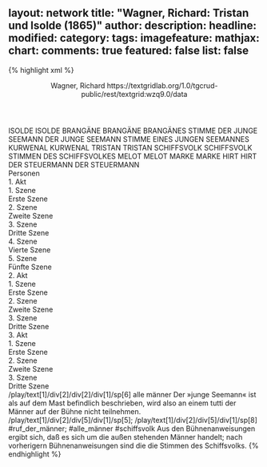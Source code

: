 layout: network
title: "Wagner, Richard: Tristan und Isolde (1865)"
author:
description:
headline:
modified:
category:
tags:
imagefeature:
mathjax:
chart:
comments: true
featured: false
list: false
---
{% highlight xml %}
<?xml-model href="https://raw.githubusercontent.com/DLiNa/project/master/rules/lina.rnc"?><?xml-model href="https://raw.githubusercontent.com/DLiNa/project/master/rules/lina.sch"?>
<play xmlns="http://lina.digital">
  <header>
    <title>Tristan und Isolde</title>
    <author>Wagner, Richard</author>
  	<date when="1859" type="written"/>
    <date when="1859" type="print"/>
  	<date when="1865" type="premiere"/>
  	<source>https://textgridlab.org/1.0/tgcrud-public/rest/textgrid:wzq9.0/data</source>
  </header>
  <personae>
    <character>
      <name>ISOLDE</name>
      <alias xml:id="isolde">
        <name>ISOLDE</name>
      </alias>
    </character>
    <character>
      <name>BRANGÄNE</name>
      <alias xml:id="brangäne">
        <name>BRANGÄNE</name>
      </alias>
    	<alias xml:id="brangänes_stimme" type="voiceOf">
    		<name>BRANGÄNES STIMME</name>
    	</alias>
    </character>
    <character>
      <name>DER JUNGE SEEMANN</name>
      <alias xml:id="der_junge_seemann">
        <name>DER JUNGE SEEMANN</name>
      </alias>
    	<alias xml:id="stimme_eines_jungen_seemannes" type="voiceOf">
    		<name>STIMME EINES JUNGEN SEEMANNES</name>
    	</alias>
    </character>
    <character>
      <name>KURWENAL</name>
      <alias xml:id="kurwenal">
        <name>KURWENAL</name>
      </alias>
    </character>
    <character>
      <name>TRISTAN</name>
      <alias xml:id="tristan">
        <name>TRISTAN</name>
      </alias>
    </character>
    <character>
      <name>SCHIFFSVOLK</name>
      <alias xml:id="schiffsvolk">
        <name>SCHIFFSVOLK</name>
      </alias>
    	<alias xml:id="stimmen_des_schiffsvolkes" type="voiceOf">
    		<name>STIMMEN DES SCHIFFSVOLKES</name>
    	</alias>
    </character>
    <character>
      <name>MELOT</name>
      <alias xml:id="melot">
        <name>MELOT</name>
      </alias>
    </character>
    <character>
      <name>MARKE</name>
      <alias xml:id="marke">
        <name>MARKE</name>
      </alias>
    </character>
    <character>
      <name>HIRT</name>
      <alias xml:id="hirt">
        <name>HIRT</name>
      </alias>
    </character>
    <character>
      <name>DER STEUERMANN</name>
      <alias xml:id="der_steuermann">
        <name>DER STEUERMANN</name>
      </alias>
    </character>
  </personae>
  <text>
    <div>
      <head>Personen</head>
    </div>
    <div>
      <head>1. Akt</head>
      <div>
        <head>1. Szene</head>
        <div>
          <head>Erste Szene</head>
          <sp who="#stimme_eines_jungen_seemannes">
            <amount n="1" unit="speech_acts"/>
            <amount n="48" unit="words"/>
            <amount n="14" unit="lines"/>
            <amount n="255" unit="chars"/>
          </sp>
          <sp who="#isolde">
            <amount n="5" unit="speech_acts"/>
            <amount n="143" unit="words"/>
            <amount n="38" unit="lines"/>
            <amount n="752" unit="chars"/>
          </sp>
          <sp who="#brangäne">
            <amount n="4" unit="speech_acts"/>
            <amount n="135" unit="words"/>
            <amount n="38" unit="lines"/>
            <amount n="694" unit="chars"/>
          </sp>
        </div>
      </div>
      <div>
        <head>2. Szene</head>
        <div>
          <head>Zweite Szene</head>
          <sp who="#der_junge_seemann">
            <amount n="1" unit="speech_acts"/>
            <amount n="33" unit="words"/>
            <amount n="8" unit="lines"/>
            <amount n="164" unit="chars"/>
          </sp>
          <sp who="#isolde">
            <amount n="4" unit="speech_acts"/>
            <amount n="147" unit="words"/>
            <amount n="38" unit="lines"/>
            <amount n="732" unit="chars"/>
          </sp>
          <sp who="#brangäne">
            <amount n="7" unit="speech_acts"/>
            <amount n="118" unit="words"/>
            <amount n="32" unit="lines"/>
            <amount n="597" unit="chars"/>
          </sp>
          <sp who="#kurwenal">
            <amount n="3" unit="speech_acts"/>
            <amount n="103" unit="words"/>
            <amount n="27" unit="lines"/>
            <amount n="533" unit="chars"/>
          </sp>
          <sp who="#tristan">
            <amount n="5" unit="speech_acts"/>
            <amount n="124" unit="words"/>
            <amount n="29" unit="lines"/>
            <amount n="585" unit="chars"/>
          </sp>
          <sp who="#tristan #kurwenal">
            <amount n="1" unit="speech_acts"/>
            <amount n="21" unit="words"/>
            <amount n="6" unit="lines"/>
            <amount n="111" unit="chars"/>
          </sp>
        </div>
      </div>
      <div>
        <head>3. Szene</head>
        <div>
          <head>Dritte Szene</head>
          <sp who="#brangäne">
            <amount n="11" unit="speech_acts"/>
            <amount n="378" unit="words"/>
            <amount n="90" unit="lines"/>
            <amount n="1806" unit="chars"/>
          </sp>
          <sp who="#isolde">
            <amount n="11" unit="speech_acts"/>
            <amount n="563" unit="words"/>
            <amount n="138" unit="lines"/>
            <amount n="2878" unit="chars"/>
          </sp>
          <sp who="#schiffsvolk">
            <amount n="1" unit="speech_acts"/>
            <amount n="13" unit="words"/>
            <amount n="4" unit="lines"/>
            <amount n="56" unit="chars"/>
          </sp>
        </div>
      </div>
      <div>
        <head>4. Szene</head>
        <div>
          <head>Vierte Szene</head>
          <sp who="#kurwenal">
            <amount n="3" unit="speech_acts"/>
            <amount n="79" unit="words"/>
            <amount n="20" unit="lines"/>
            <amount n="397" unit="chars"/>
          </sp>
          <sp who="#isolde">
            <amount n="11" unit="speech_acts"/>
            <amount n="255" unit="words"/>
            <amount n="60" unit="lines"/>
            <amount n="1180" unit="chars"/>
          </sp>
          <sp who="#brangäne">
            <amount n="9" unit="speech_acts"/>
            <amount n="41" unit="words"/>
            <amount n="11" unit="lines"/>
            <amount n="203" unit="chars"/>
          </sp>
        </div>
      </div>
      <div>
        <head>5. Szene</head>
        <div>
          <head>Fünfte Szene</head>
          <sp who="#tristan">
            <amount n="25" unit="speech_acts"/>
            <amount n="230" unit="words"/>
            <amount n="66" unit="lines"/>
            <amount n="1176" unit="chars"/>
          </sp>
          <sp who="#isolde">
            <amount n="26" unit="speech_acts"/>
            <amount n="598" unit="words"/>
            <amount n="149" unit="lines"/>
            <amount n="2961" unit="chars"/>
          </sp>
          <sp who="#stimmen_des_schiffsvolkes">
            <amount n="1" unit="speech_acts"/>
            <amount n="19" unit="words"/>
            <amount n="4" unit="lines"/>
            <amount n="61" unit="chars"/>
          </sp>
          <sp who="#schiffsvolk">
            <amount n="2" unit="speech_acts"/>
            <amount n="12" unit="words"/>
            <amount n="3" unit="lines"/>
            <amount n="40" unit="chars"/>
          </sp>
          <sp who="#schiffsvolk">
            <amount n="1" unit="speech_acts"/>
            <amount n="5" unit="words"/>
            <amount n="1" unit="lines"/>
            <amount n="23" unit="chars"/>
          </sp>
          <sp who="#brangäne">
            <amount n="5" unit="speech_acts"/>
            <amount n="42" unit="words"/>
            <amount n="15" unit="lines"/>
            <amount n="233" unit="chars"/>
          </sp>
          <sp who="#tristan #isolde">
            <amount n="1" unit="speech_acts"/>
            <amount n="40" unit="words"/>
            <amount n="15" unit="lines"/>
            <amount n="254" unit="chars"/>
          </sp>
          <sp who="#schiffsvolk">
            <amount n="3" unit="speech_acts"/>
            <amount n="18" unit="words"/>
            <amount n="6" unit="lines"/>
            <amount n="85" unit="chars"/>
          </sp>
          <sp who="#kurwenal">
            <amount n="2" unit="speech_acts"/>
            <amount n="29" unit="words"/>
            <amount n="8" unit="lines"/>
            <amount n="150" unit="chars"/>
          </sp>
        </div>
      </div>
    </div>
    <div>
      <head>2. Akt</head>
      <div>
        <head>1. Szene</head>
        <div>
          <head>Erste Szene</head>
          <sp who="#isolde">
            <amount n="7" unit="speech_acts"/>
            <amount n="365" unit="words"/>
            <amount n="91" unit="lines"/>
            <amount n="1826" unit="chars"/>
          </sp>
          <sp who="#brangäne">
            <amount n="6" unit="speech_acts"/>
            <amount n="300" unit="words"/>
            <amount n="70" unit="lines"/>
            <amount n="1473" unit="chars"/>
          </sp>
        </div>
      </div>
      <div>
        <head>2. Szene</head>
        <div>
          <head>Zweite Szene</head>
          <sp who="#tristan">
            <amount n="44" unit="speech_acts"/>
            <amount n="828" unit="words"/>
            <amount n="236" unit="lines"/>
            <amount n="4332" unit="chars"/>
          </sp>
          <sp who="#isolde">
            <amount n="42" unit="speech_acts"/>
            <amount n="575" unit="words"/>
            <amount n="159" unit="lines"/>
            <amount n="2913" unit="chars"/>
          </sp>
          <sp who="#tristan #isolde">
            <amount n="11" unit="speech_acts"/>
            <amount n="219" unit="words"/>
            <amount n="81" unit="lines"/>
            <amount n="1251" unit="chars"/>
          </sp>
          <sp who="#brangäne">
            <amount n="1" unit="speech_acts"/>
            <amount n="35" unit="words"/>
            <amount n="13" unit="lines"/>
            <amount n="184" unit="chars"/>
          </sp>
          <sp who="#brangänes_stimme">
            <amount n="1" unit="speech_acts"/>
            <amount n="10" unit="words"/>
            <amount n="3" unit="lines"/>
            <amount n="53" unit="chars"/>
          </sp>
        </div>
      </div>
      <div>
        <head>3. Szene</head>
        <div>
          <head>Dritte Szene</head>
          <sp who="#kurwenal">
            <amount n="1" unit="speech_acts"/>
            <amount n="3" unit="words"/>
            <amount n="1" unit="lines"/>
            <amount n="20" unit="chars"/>
          </sp>
          <sp who="#tristan">
            <amount n="4" unit="speech_acts"/>
            <amount n="198" unit="words"/>
            <amount n="48" unit="lines"/>
            <amount n="986" unit="chars"/>
          </sp>
          <sp who="#melot">
            <amount n="2" unit="speech_acts"/>
            <amount n="50" unit="words"/>
            <amount n="12" unit="lines"/>
            <amount n="248" unit="chars"/>
          </sp>
          <sp who="#marke">
            <amount n="2" unit="speech_acts"/>
            <amount n="442" unit="words"/>
            <amount n="121" unit="lines"/>
            <amount n="2300" unit="chars"/>
          </sp>
          <sp who="#isolde">
            <amount n="1" unit="speech_acts"/>
            <amount n="63" unit="words"/>
            <amount n="14" unit="lines"/>
            <amount n="301" unit="chars"/>
          </sp>
        </div>
      </div>
    </div>
    <div>
      <head>3. Akt</head>
      <div>
        <head>1. Szene</head>
        <div>
          <head>Erste Szene</head>
          <sp who="#hirt">
            <amount n="3" unit="speech_acts"/>
            <amount n="45" unit="words"/>
            <amount n="11" unit="lines"/>
            <amount n="215" unit="chars"/>
          </sp>
          <sp who="#kurwenal">
            <amount n="29" unit="speech_acts"/>
            <amount n="578" unit="words"/>
            <amount n="145" unit="lines"/>
            <amount n="2933" unit="chars"/>
          </sp>
          <sp who="#tristan">
            <amount n="27" unit="speech_acts"/>
            <amount n="1190" unit="words"/>
            <amount n="322" unit="lines"/>
            <amount n="6087" unit="chars"/>
          </sp>
        </div>
      </div>
      <div>
        <head>2. Szene</head>
        <div>
          <head>Zweite Szene</head>
          <sp who="#tristan">
            <amount n="3" unit="speech_acts"/>
            <amount n="107" unit="words"/>
            <amount n="33" unit="lines"/>
            <amount n="589" unit="chars"/>
          </sp>
          <sp who="#isolde">
            <amount n="3" unit="speech_acts"/>
            <amount n="181" unit="words"/>
            <amount n="51" unit="lines"/>
            <amount n="914" unit="chars"/>
          </sp>
        </div>
      </div>
      <div>
        <head>3. Szene</head>
        <div>
          <head>Dritte Szene</head>
          <sp who="#hirt">
            <amount n="1" unit="speech_acts"/>
            <amount n="6" unit="words"/>
            <amount n="3" unit="lines"/>
            <amount n="32" unit="chars"/>
          </sp>
          <sp who="#kurwenal">
            <amount n="9" unit="speech_acts"/>
            <amount n="108" unit="words"/>
            <amount n="28" unit="lines"/>
            <amount n="534" unit="chars"/>
          </sp>
          <sp who="#der_steuermann">
            <amount n="1" unit="speech_acts"/>
            <amount n="13" unit="words"/>
            <amount n="4" unit="lines"/>
            <amount n="66" unit="chars"/>
          </sp>
          <sp who="#brangäne">
            <amount n="6" unit="speech_acts"/>
            <amount n="80" unit="words"/>
            <amount n="22" unit="lines"/>
            <amount n="414" unit="chars"/>
          </sp>
          <sp who="#melot">
            <amount n="2" unit="speech_acts"/>
            <amount n="11" unit="words"/>
            <amount n="3" unit="lines"/>
            <amount n="54" unit="chars"/>
          </sp>
          <sp who="#marke">
            <amount n="6" unit="speech_acts"/>
            <amount n="122" unit="words"/>
            <amount n="32" unit="lines"/>
            <amount n="643" unit="chars"/>
          </sp>
          <sp who="#isolde">
            <amount n="1" unit="speech_acts"/>
            <amount n="162" unit="words"/>
            <amount n="55" unit="lines"/>
            <amount n="845" unit="chars"/>
          </sp>
        </div>
      </div>
    </div>
  </text>
	<documentation>
		<change n="1" who="dariokampkaspar" type="expandCollective">
			<path>/play/text[1]/div[2]/div[2]/div[1]/sp[6]</path>
			<orig>alle männer</orig>
			<comment>Der »junge Seemann« ist als auf dem Mast befindlich beschrieben, wird also an einem tutti der Männer auf der Bühne nicht teilnehmen.</comment>
		</change>
		<change n="2" who="kampkaspar" type="adjustSpeaker">
			<path>/play/text[1]/div[2]/div[5]/div[1]/sp[5]; /play/text[1]/div[2]/div[5]/div[1]/sp[8]</path>
			<orig>#ruf_der_männer; #alle_männer</orig>
			<corr>#schiffsvolk</corr>
			<comment>Aus den Bühnenanweisungen ergibt sich, daß es sich um die außen stehenden Männer handelt; nach vorherigern Bühnenanweisungen sind die die Stimmen des Schiffsvolks.</comment>
		</change>
	</documentation>
</play>
{% endhighlight %}